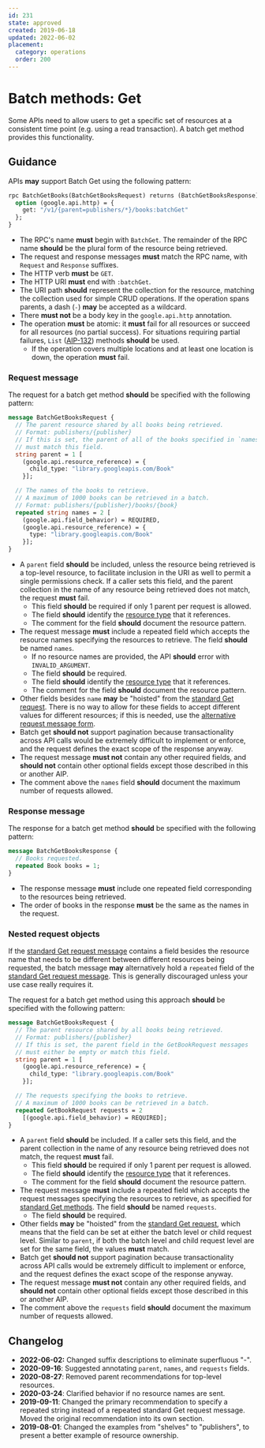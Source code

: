 ```yaml
---
id: 231
state: approved
created: 2019-06-18
updated: 2022-06-02
placement:
  category: operations
  order: 200
---
```


# Batch methods: Get

Some APIs need to allow users to get a specific set of resources at a
consistent time point (e.g. using a read transaction). A batch get method
provides this functionality.

## Guidance

APIs **may** support Batch Get using the following pattern:

```proto
rpc BatchGetBooks(BatchGetBooksRequest) returns (BatchGetBooksResponse) {
  option (google.api.http) = {
    get: "/v1/{parent=publishers/*}/books:batchGet"
  };
}
```

- The RPC's name **must** begin with `BatchGet`. The remainder of the RPC name
  **should** be the plural form of the resource being retrieved.
- The request and response messages **must** match the RPC name, with
  `Request` and `Response` suffixes.
- The HTTP verb **must** be `GET`.
- The HTTP URI **must** end with `:batchGet`.
- The URI path **should** represent the collection for the resource, matching
  the collection used for simple CRUD operations. If the operation spans
  parents, a dash (`-`) **may** be accepted as a wildcard.
- There **must not** be a body key in the `google.api.http` annotation.
- The operation **must** be atomic: it **must** fail for all resources or
  succeed for all resources (no partial success). For situations requiring
  partial failures, `List` ([AIP-132][]) methods **should** be used.
  - If the operation covers multiple locations and at least one location is
    down, the operation **must** fail.

### Request message

The request for a batch get method **should** be specified with the following
pattern:

```proto
message BatchGetBooksRequest {
  // The parent resource shared by all books being retrieved.
  // Format: publishers/{publisher}
  // If this is set, the parent of all of the books specified in `names`
  // must match this field.
  string parent = 1 [
    (google.api.resource_reference) = {
      child_type: "library.googleapis.com/Book"
    }];

  // The names of the books to retrieve.
  // A maximum of 1000 books can be retrieved in a batch.
  // Format: publishers/{publisher}/books/{book}
  repeated string names = 2 [
    (google.api.field_behavior) = REQUIRED,
    (google.api.resource_reference) = {
      type: "library.googleapis.com/Book"
    }];
}
```

- A `parent` field **should** be included, unless the resource being retrieved
  is a top-level resource, to facilitate inclusion in the URI as
  well to permit a single permissions check. If a caller sets this field, and
  the parent collection in the name of any resource being retrieved does not
  match, the request **must** fail.
  - This field **should** be required if only 1 parent per request is allowed.
  - The field **should** identify the [resource type][aip-122-parent] that it
    references.
  - The comment for the field **should** document the resource pattern.
- The request message **must** include a repeated field which accepts the
  resource names specifying the resources to retrieve. The field **should** be
  named `names`.
  - If no resource names are provided, the API **should** error with
    `INVALID_ARGUMENT`.
  - The field **should** be required.
  - The field **should** identify the [resource type][aip-122-names] that it
    references.
  - The comment for the field **should** document the resource pattern.
- Other fields besides `name` **may** be "hoisted" from the [standard Get
  request][request-message]. There is no way to allow for these fields to
  accept different values for different resources; if this is needed, use the
  [alternative request message form](#nested-request-objects).
- Batch get **should not** support pagination because transactionality across
  API calls would be extremely difficult to implement or enforce, and the
  request defines the exact scope of the response anyway.
- The request message **must not** contain any other required fields, and
  **should not** contain other optional fields except those described in this
  or another AIP.
- The comment above the `names` field **should** document the maximum number of
  requests allowed.

### Response message

The response for a batch get method **should** be specified with the following
pattern:

```proto
message BatchGetBooksResponse {
  // Books requested.
  repeated Book books = 1;
}
```

- The response message **must** include one repeated field corresponding to the
  resources being retrieved.
- The order of books in the response **must** be the same as the names in the
  request.

[aip-122-names]: ./0122.md#fields-representing-resource-names
[aip-122-parent]: ./0122.md#fields-representing-a-resources-parent
[request-message]: ./0131.md#request-message

### Nested request objects

If the [standard Get request message][request-message] contains a field besides
the resource name that needs to be different between different resources being
requested, the batch message **may** alternatively hold a `repeated` field of
the [standard Get request message][request-message]. This is generally
discouraged unless your use case really requires it.

The request for a batch get method using this approach **should** be specified
with the following pattern:

```proto
message BatchGetBooksRequest {
  // The parent resource shared by all books being retrieved.
  // Format: publishers/{publisher}
  // If this is set, the parent field in the GetBookRequest messages
  // must either be empty or match this field.
  string parent = 1 [
    (google.api.resource_reference) = {
      child_type: "library.googleapis.com/Book"
    }];

  // The requests specifying the books to retrieve.
  // A maximum of 1000 books can be retrieved in a batch.
  repeated GetBookRequest requests = 2
    [(google.api.field_behavior) = REQUIRED];
}
```

- A `parent` field **should** be included. If a caller sets this field, and the
  parent collection in the name of any resource being retrieved does not match,
  the request **must** fail.
  - This field **should** be required if only 1 parent per request is allowed.
  - The field **should** identify the [resource type][aip-122-parent] that it
    references.
  - The comment for the field **should** document the resource pattern.
- The request message **must** include a repeated field which accepts the
  request messages specifying the resources to retrieve, as specified for
  [standard Get methods][request-message]. The field **should** be named
  `requests`.
  - The field **should** be required.
- Other fields **may** be "hoisted" from the [standard Get
  request][request-message], which means that the field can be set at either
  the batch level or child request level. Similar to `parent`, if both the
  batch level and child request level are set for the same field, the values
  **must** match.
- Batch get **should not** support pagination because transactionality across
  API calls would be extremely difficult to implement or enforce, and the
  request defines the exact scope of the response anyway.
- The request message **must not** contain any other required fields, and
  **should not** contain other optional fields except those described in this
  or another AIP.
- The comment above the `requests` field **should** document the maximum number
  of requests allowed.

[aip-132]: https://aip.dev/132

## Changelog

- **2022-06-02:** Changed suffix descriptions to eliminate superfluous "-".
- **2020-09-16**: Suggested annotating `parent`, `names`, and `requests` fields.
- **2020-08-27**: Removed parent recommendations for top-level resources.
- **2020-03-24**: Clarified behavior if no resource names are sent.
- **2019-09-11**: Changed the primary recommendation to specify a repeated
  string instead of a repeated standard Get request message. Moved the original
  recommendation into its own section.
- **2019-08-01**: Changed the examples from "shelves" to "publishers", to
  present a better example of resource ownership.
